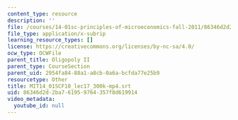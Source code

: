 ```yaml
---
content_type: resource
description: ''
file: /courses/14-01sc-principles-of-microeconomics-fall-2011/86346d2d2ba761959764357f8d619914_MIT14_01SCF10_lec17_300k-mp4.srt
file_type: application/x-subrip
learning_resource_types: []
license: https://creativecommons.org/licenses/by-nc-sa/4.0/
ocw_type: OCWFile
parent_title: Oligopoly II
parent_type: CourseSection
parent_uid: 2954fa84-88a1-a8cb-0a6a-bcfda77e25b9
resourcetype: Other
title: MIT14_01SCF10_lec17_300k-mp4.srt
uid: 86346d2d-2ba7-6195-9764-357f8d619914
video_metadata:
  youtube_id: null
---
```

